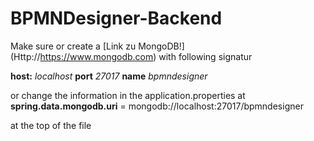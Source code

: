 # BPMNDesigner-Backend

Make sure or create a [Link zu MongoDB!] (Http://https://www.mongodb.com) with following signatur

**host:** *localhost*
**port** *27017*
**name** *bpmndesigner*

or change the information in the application.properties at
**spring.data.mongodb.uri** = mongodb://localhost:27017/bpmndesigner

at the top of the file